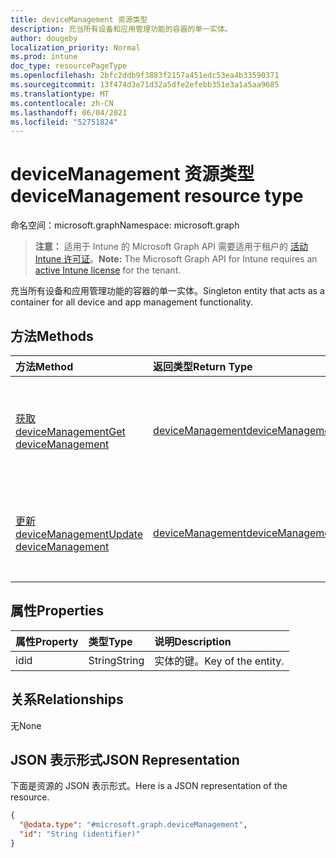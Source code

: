 ```yaml
---
title: deviceManagement 资源类型
description: 充当所有设备和应用管理功能的容器的单一实体。
author: dougeby
localization_priority: Normal
ms.prod: intune
doc_type: resourcePageType
ms.openlocfilehash: 2bfc2ddb9f3883f2157a451edc53ea4b33590371
ms.sourcegitcommit: 13f474d3e71d32a5dfe2efebb351e3a1a5aa9685
ms.translationtype: MT
ms.contentlocale: zh-CN
ms.lasthandoff: 06/04/2021
ms.locfileid: "52751824"
---
```

# <a name="devicemanagement-resource-type"></a><span data-ttu-id="6d0a5-103">deviceManagement 资源类型</span><span class="sxs-lookup"><span data-stu-id="6d0a5-103">deviceManagement resource type</span></span>

<span data-ttu-id="6d0a5-104">命名空间：microsoft.graph</span><span class="sxs-lookup"><span data-stu-id="6d0a5-104">Namespace: microsoft.graph</span></span>

> <span data-ttu-id="6d0a5-105">**注意：** 适用于 Intune 的 Microsoft Graph API 需要适用于租户的 [活动 Intune 许可证](https://go.microsoft.com/fwlink/?linkid=839381)。</span><span class="sxs-lookup"><span data-stu-id="6d0a5-105">**Note:** The Microsoft Graph API for Intune requires an [active Intune license](https://go.microsoft.com/fwlink/?linkid=839381) for the tenant.</span></span>

<span data-ttu-id="6d0a5-106">充当所有设备和应用管理功能的容器的单一实体。</span><span class="sxs-lookup"><span data-stu-id="6d0a5-106">Singleton entity that acts as a container for all device and app management functionality.</span></span>

## <a name="methods"></a><span data-ttu-id="6d0a5-107">方法</span><span class="sxs-lookup"><span data-stu-id="6d0a5-107">Methods</span></span>
|<span data-ttu-id="6d0a5-108">方法</span><span class="sxs-lookup"><span data-stu-id="6d0a5-108">Method</span></span>|<span data-ttu-id="6d0a5-109">返回类型</span><span class="sxs-lookup"><span data-stu-id="6d0a5-109">Return Type</span></span>|<span data-ttu-id="6d0a5-110">说明</span><span class="sxs-lookup"><span data-stu-id="6d0a5-110">Description</span></span>|
|:---|:---|:---|
|[<span data-ttu-id="6d0a5-111">获取 deviceManagement</span><span class="sxs-lookup"><span data-stu-id="6d0a5-111">Get deviceManagement</span></span>](../api/intune-policyset-devicemanagement-get.md)|[<span data-ttu-id="6d0a5-112">deviceManagement</span><span class="sxs-lookup"><span data-stu-id="6d0a5-112">deviceManagement</span></span>](../resources/intune-policyset-devicemanagement.md)|<span data-ttu-id="6d0a5-113">读取 [deviceManagement](../resources/intune-policyset-devicemanagement.md) 对象的属性和关系。</span><span class="sxs-lookup"><span data-stu-id="6d0a5-113">Read properties and relationships of the [deviceManagement](../resources/intune-policyset-devicemanagement.md) object.</span></span>|
|[<span data-ttu-id="6d0a5-114">更新 deviceManagement</span><span class="sxs-lookup"><span data-stu-id="6d0a5-114">Update deviceManagement</span></span>](../api/intune-policyset-devicemanagement-update.md)|[<span data-ttu-id="6d0a5-115">deviceManagement</span><span class="sxs-lookup"><span data-stu-id="6d0a5-115">deviceManagement</span></span>](../resources/intune-policyset-devicemanagement.md)|<span data-ttu-id="6d0a5-116">更新 [deviceManagement](../resources/intune-policyset-devicemanagement.md) 对象的属性。</span><span class="sxs-lookup"><span data-stu-id="6d0a5-116">Update the properties of a [deviceManagement](../resources/intune-policyset-devicemanagement.md) object.</span></span>|

## <a name="properties"></a><span data-ttu-id="6d0a5-117">属性</span><span class="sxs-lookup"><span data-stu-id="6d0a5-117">Properties</span></span>
|<span data-ttu-id="6d0a5-118">属性</span><span class="sxs-lookup"><span data-stu-id="6d0a5-118">Property</span></span>|<span data-ttu-id="6d0a5-119">类型</span><span class="sxs-lookup"><span data-stu-id="6d0a5-119">Type</span></span>|<span data-ttu-id="6d0a5-120">说明</span><span class="sxs-lookup"><span data-stu-id="6d0a5-120">Description</span></span>|
|:---|:---|:---|
|<span data-ttu-id="6d0a5-121">id</span><span class="sxs-lookup"><span data-stu-id="6d0a5-121">id</span></span>|<span data-ttu-id="6d0a5-122">String</span><span class="sxs-lookup"><span data-stu-id="6d0a5-122">String</span></span>|<span data-ttu-id="6d0a5-123">实体的键。</span><span class="sxs-lookup"><span data-stu-id="6d0a5-123">Key of the entity.</span></span>|

## <a name="relationships"></a><span data-ttu-id="6d0a5-124">关系</span><span class="sxs-lookup"><span data-stu-id="6d0a5-124">Relationships</span></span>
<span data-ttu-id="6d0a5-125">无</span><span class="sxs-lookup"><span data-stu-id="6d0a5-125">None</span></span>

## <a name="json-representation"></a><span data-ttu-id="6d0a5-126">JSON 表示形式</span><span class="sxs-lookup"><span data-stu-id="6d0a5-126">JSON Representation</span></span>
<span data-ttu-id="6d0a5-127">下面是资源的 JSON 表示形式。</span><span class="sxs-lookup"><span data-stu-id="6d0a5-127">Here is a JSON representation of the resource.</span></span>
<!-- {
  "blockType": "resource",
  "keyProperty": "id",
  "@odata.type": "microsoft.graph.deviceManagement"
}
-->
``` json
{
  "@odata.type": "#microsoft.graph.deviceManagement",
  "id": "String (identifier)"
}
```




